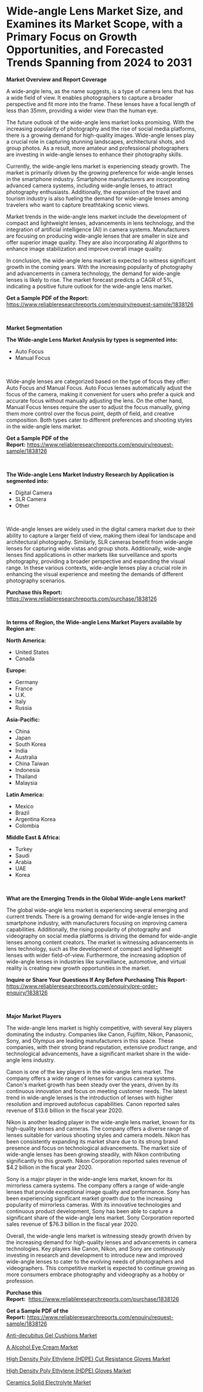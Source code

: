 <p><h1>Wide-angle Lens Market Size, and Examines its Market Scope, with a Primary Focus on Growth Opportunities, and Forecasted Trends Spanning from 2024 to 2031</h1></p><p><strong>Market Overview and Report Coverage</strong></p>
<p><p>A wide-angle lens, as the name suggests, is a type of camera lens that has a wide field of view. It enables photographers to capture a broader perspective and fit more into the frame. These lenses have a focal length of less than 35mm, providing a wider view than the human eye.</p><p>The future outlook of the wide-angle lens market looks promising. With the increasing popularity of photography and the rise of social media platforms, there is a growing demand for high-quality images. Wide-angle lenses play a crucial role in capturing stunning landscapes, architectural shots, and group photos. As a result, more amateur and professional photographers are investing in wide-angle lenses to enhance their photography skills.</p><p>Currently, the wide-angle lens market is experiencing steady growth. The market is primarily driven by the growing preference for wide-angle lenses in the smartphone industry. Smartphone manufacturers are incorporating advanced camera systems, including wide-angle lenses, to attract photography enthusiasts. Additionally, the expansion of the travel and tourism industry is also fueling the demand for wide-angle lenses among travelers who want to capture breathtaking scenic views.</p><p>Market trends in the wide-angle lens market include the development of compact and lightweight lenses, advancements in lens technology, and the integration of artificial intelligence (AI) in camera systems. Manufacturers are focusing on producing wide-angle lenses that are smaller in size and offer superior image quality. They are also incorporating AI algorithms to enhance image stabilization and improve overall image quality.</p><p>In conclusion, the wide-angle lens market is expected to witness significant growth in the coming years. With the increasing popularity of photography and advancements in camera technology, the demand for wide-angle lenses is likely to rise. The market forecast predicts a CAGR of 5%, indicating a positive future outlook for the wide-angle lens market.</p></p>
<p><strong>Get a Sample PDF of the Report:</strong> <a href="https://www.reliableresearchreports.com/enquiry/request-sample/1838126">https://www.reliableresearchreports.com/enquiry/request-sample/1838126</a></p>
<p>&nbsp;</p>
<p><strong>Market Segmentation</strong></p>
<p><strong>The Wide-angle Lens Market Analysis by types is segmented into:</strong></p>
<p><ul><li>Auto Focus</li><li>Manual Focus</li></ul></p>
<p>&nbsp;</p>
<p><p>Wide-angle lenses are categorized based on the type of focus they offer: Auto Focus and Manual Focus. Auto Focus lenses automatically adjust the focus of the camera, making it convenient for users who prefer a quick and accurate focus without manually adjusting the lens. On the other hand, Manual Focus lenses require the user to adjust the focus manually, giving them more control over the focus point, depth of field, and creative composition. Both types cater to different preferences and shooting styles in the wide-angle lens market.</p></p>
<p><strong>Get a Sample PDF of the Report:</strong>&nbsp;<a href="https://www.reliableresearchreports.com/enquiry/request-sample/1838126">https://www.reliableresearchreports.com/enquiry/request-sample/1838126</a></p>
<p>&nbsp;</p>
<p><strong>The Wide-angle Lens Market Industry Research by Application is segmented into:</strong></p>
<p><ul><li>Digital Camera</li><li>SLR Camera</li><li>Other</li></ul></p>
<p>&nbsp;</p>
<p><p>Wide-angle lenses are widely used in the digital camera market due to their ability to capture a larger field of view, making them ideal for landscape and architectural photography. Similarly, SLR cameras benefit from wide-angle lenses for capturing wide vistas and group shots. Additionally, wide-angle lenses find applications in other markets like surveillance and sports photography, providing a broader perspective and expanding the visual range. In these various contexts, wide-angle lenses play a crucial role in enhancing the visual experience and meeting the demands of different photography scenarios.</p></p>
<p><strong>Purchase this Report:</strong>&nbsp; <a href="https://www.reliableresearchreports.com/purchase/1838126">https://www.reliableresearchreports.com/purchase/1838126</a></p>
<p>&nbsp;</p>
<p><strong>In terms of Region, the Wide-angle Lens Market Players available by Region are:</strong></p>
<p>
    <p> <strong> North America: </strong>
        <ul>
            <li>United States</li>
            <li>Canada</li>
        </ul>
        </p> 
    <p> <strong> Europe: </strong>
        <ul>
            <li>Germany</li>
            <li>France</li>
            <li>U.K.</li>
            <li>Italy</li>
            <li>Russia</li>
        </ul>
        </p> 
    <p> <strong> Asia-Pacific: </strong>
        <ul>
            <li>China</li>
            <li>Japan</li>
            <li>South Korea</li>
            <li>India</li>
            <li>Australia</li>
            <li>China Taiwan</li>
            <li>Indonesia</li>
            <li>Thailand</li>
            <li>Malaysia</li>
        </ul>
        </p> 
    <p> <strong> Latin America: </strong>
        <ul>
            <li>Mexico</li>
            <li>Brazil</li>
            <li>Argentina Korea</li>
            <li>Colombia</li>
        </ul>
        </p> 
    <p> <strong> Middle East & Africa: </strong>
        <ul>
            <li>Turkey</li>
            <li>Saudi</li>
            <li>Arabia</li>
            <li>UAE</li>
            <li>Korea</li>
        </ul>
    </p>
    </p>
<p>&nbsp;</p>
<p><strong>What are the Emerging Trends in the Global Wide-angle Lens market?</strong></p>
<p><p>The global wide-angle lens market is experiencing several emerging and current trends. There is a growing demand for wide-angle lenses in the smartphone industry, with manufacturers focusing on improving camera capabilities. Additionally, the rising popularity of photography and videography on social media platforms is driving the demand for wide-angle lenses among content creators. The market is witnessing advancements in lens technology, such as the development of compact and lightweight lenses with wider field-of-view. Furthermore, the increasing adoption of wide-angle lenses in industries like surveillance, automotive, and virtual reality is creating new growth opportunities in the market.</p></p>
<p><strong>Inquire or Share Your Questions If Any Before Purchasing This Report</strong>- <a href="https://www.reliableresearchreports.com/enquiry/pre-order-enquiry/1838126">https://www.reliableresearchreports.com/enquiry/pre-order-enquiry/1838126</a></p>
<p>&nbsp;</p>
<p><strong>Major Market Players</strong></p>
<p><p>The wide-angle lens market is highly competitive, with several key players dominating the industry. Companies like Canon, Fujifilm, Nikon, Panasonic, Sony, and Olympus are leading manufacturers in this space. These companies, with their strong brand reputation, extensive product range, and technological advancements, have a significant market share in the wide-angle lens industry.</p><p>Canon is one of the key players in the wide-angle lens market. The company offers a wide range of lenses for various camera systems. Canon's market growth has been steady over the years, driven by its continuous innovation and focus on meeting customer needs. The latest trend in wide-angle lenses is the introduction of lenses with higher resolution and improved autofocus capabilities. Canon reported sales revenue of $13.6 billion in the fiscal year 2020.</p><p>Nikon is another leading player in the wide-angle lens market, known for its high-quality lenses and cameras. The company offers a diverse range of lenses suitable for various shooting styles and camera models. Nikon has been consistently expanding its market share due to its strong brand presence and focus on technological advancements. The market size of wide-angle lenses has been growing steadily, with Nikon contributing significantly to this growth. Nikon Corporation reported sales revenue of $4.2 billion in the fiscal year 2020.</p><p>Sony is a major player in the wide-angle lens market, known for its mirrorless camera systems. The company offers a range of wide-angle lenses that provide exceptional image quality and performance. Sony has been experiencing significant market growth due to the increasing popularity of mirrorless cameras. With its innovative technologies and continuous product development, Sony has been able to capture a significant share of the wide-angle lens market. Sony Corporation reported sales revenue of $76.3 billion in the fiscal year 2020.</p><p>Overall, the wide-angle lens market is witnessing steady growth driven by the increasing demand for high-quality lenses and advancements in camera technologies. Key players like Canon, Nikon, and Sony are continuously investing in research and development to introduce new and improved wide-angle lenses to cater to the evolving needs of photographers and videographers. This competitive market is expected to continue growing as more consumers embrace photography and videography as a hobby or profession.</p></p>
<p><strong>Purchase this Report:</strong>&nbsp;&nbsp;<a href="https://www.reliableresearchreports.com/purchase/1838126">https://www.reliableresearchreports.com/purchase/1838126</a></p>
<p></p>
<p><strong>Get a Sample PDF of the Report:</strong>&nbsp;<a href="https://www.reliableresearchreports.com/enquiry/request-sample/1838126">https://www.reliableresearchreports.com/enquiry/request-sample/1838126</a></p>
<p><p><a href="https://github.com/luckyshygirl/Market-Research-Report-List-2/blob/main/anti-decubitus-gel-cushions-market.md">Anti-decubitus Gel Cushions Market</a></p><p><a href="https://github.com/gdfhhhj/Market-Research-Report-List-2/blob/main/a-alcohol-eye-cream-market.md">A Alcohol Eye Cream Market</a></p><p><a href="https://github.com/pizolina/Market-Research-Report-List-2/blob/main/high-density-poly-ethylene-hdpe-cut-resistance-gloves-market.md">High Density Poly Ethylene (HDPE) Cut Resistance Gloves Market</a></p><p><a href="https://github.com/sofayahoo2023/Market-Research-Report-List-2/blob/main/high-density-poly-ethylene-hdpe-gloves-market.md">High Density Poly Ethylene (HDPE) Gloves Market</a></p><p><a href="https://github.com/vimar16th/Market-Research-Report-List-2/blob/main/ceramics-solid-electrolyte-market.md">Ceramics Solid Electrolyte Market</a></p></p>